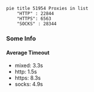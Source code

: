 
```mermaid
pie title 51954 Proxies in list
    "HTTP" : 22844
    "HTTPS": 6563
    "SOCKS" : 28344
```

### Some Info
#### Average Timeout

- mixed: 3.3s
- http: 1.5s
- https: 8.3s
- socks: 4.9s